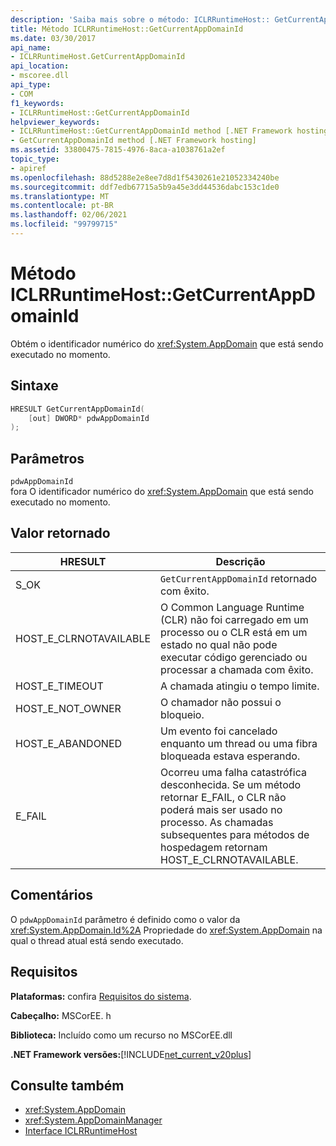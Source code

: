 ```yaml
---
description: 'Saiba mais sobre o método: ICLRRuntimeHost:: GetCurrentAppDomainId'
title: Método ICLRRuntimeHost::GetCurrentAppDomainId
ms.date: 03/30/2017
api_name:
- ICLRRuntimeHost.GetCurrentAppDomainId
api_location:
- mscoree.dll
api_type:
- COM
f1_keywords:
- ICLRRuntimeHost::GetCurrentAppDomainId
helpviewer_keywords:
- ICLRRuntimeHost::GetCurrentAppDomainId method [.NET Framework hosting]
- GetCurrentAppDomainId method [.NET Framework hosting]
ms.assetid: 33800475-7815-4976-8aca-a1038761a2ef
topic_type:
- apiref
ms.openlocfilehash: 88d5288e2e8ee7d8d1f5430261e21052334240be
ms.sourcegitcommit: ddf7edb67715a5b9a45e3dd44536dabc153c1de0
ms.translationtype: MT
ms.contentlocale: pt-BR
ms.lasthandoff: 02/06/2021
ms.locfileid: "99799715"
---
```

# <a name="iclrruntimehostgetcurrentappdomainid-method"></a>Método ICLRRuntimeHost::GetCurrentAppDomainId

Obtém o identificador numérico do <xref:System.AppDomain> que está sendo executado no momento.  
  
## <a name="syntax"></a>Sintaxe  
  
```cpp  
HRESULT GetCurrentAppDomainId(  
    [out] DWORD* pdwAppDomainId  
);  
```  
  
## <a name="parameters"></a>Parâmetros  

 `pdwAppDomainId`  
 fora O identificador numérico do <xref:System.AppDomain> que está sendo executado no momento.  
  
## <a name="return-value"></a>Valor retornado  
  
|HRESULT|Descrição|  
|-------------|-----------------|  
|S_OK|`GetCurrentAppDomainId` retornado com êxito.|  
|HOST_E_CLRNOTAVAILABLE|O Common Language Runtime (CLR) não foi carregado em um processo ou o CLR está em um estado no qual não pode executar código gerenciado ou processar a chamada com êxito.|  
|HOST_E_TIMEOUT|A chamada atingiu o tempo limite.|  
|HOST_E_NOT_OWNER|O chamador não possui o bloqueio.|  
|HOST_E_ABANDONED|Um evento foi cancelado enquanto um thread ou uma fibra bloqueada estava esperando.|  
|E_FAIL|Ocorreu uma falha catastrófica desconhecida. Se um método retornar E_FAIL, o CLR não poderá mais ser usado no processo. As chamadas subsequentes para métodos de hospedagem retornam HOST_E_CLRNOTAVAILABLE.|  
  
## <a name="remarks"></a>Comentários  

 O `pdwAppDomainId` parâmetro é definido como o valor da <xref:System.AppDomain.Id%2A> Propriedade do <xref:System.AppDomain> na qual o thread atual está sendo executado.  
  
## <a name="requirements"></a>Requisitos  

 **Plataformas:** confira [Requisitos do sistema](../../get-started/system-requirements.md).  
  
 **Cabeçalho:** MSCorEE. h  
  
 **Biblioteca:** Incluído como um recurso no MSCorEE.dll  
  
 **.NET Framework versões:**[!INCLUDE[net_current_v20plus](../../../../includes/net-current-v20plus-md.md)]  
  
## <a name="see-also"></a>Consulte também

- <xref:System.AppDomain>
- <xref:System.AppDomainManager>
- [Interface ICLRRuntimeHost](iclrruntimehost-interface.md)

